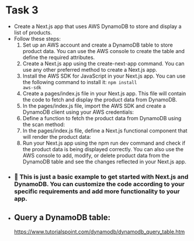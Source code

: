 # Task 3
- Create a Next.js app that uses AWS DynamoDB to store and display a list of products.
- Follow these steps:
    1. Set up an AWS account and create a DynamoDB table to store product data. You can use the AWS console to create the table and define the required attributes.
    2. Create a Next.js app using the create-next-app command. You can use any other preferred method to create a Next.js app.
    3. Install the AWS SDK for JavaScript in your Next.js app. You can use the following command to install it: <code>npm install aws-sdk</code>
    4. Create a pages/index.js file in your Next.js app. This file will contain the code to fetch and display the product data from DynamoDB.
    5. In the pages/index.js file, import the AWS SDK and create a DynamoDB client using your AWS credentials:
    6. Define a function to fetch the product data from DynamoDB using the scan method:
    7. In the pages/index.js file, define a Next.js functional component that will render the product data:
    8. Run your Next.js app using the npm run dev command and check if the product data is being displayed correctly. You can also use the AWS console to add, modify, or delete product data from the DynamoDB table and see the changes reflected in your Next.js app.
- ### 📓 This is just a basic example to get started with Next.js and DynamoDB. You can customize the code according to your specific requirements and add more functionality to your app.
- ## Query a DynamoDB table:
    https://www.tutorialspoint.com/dynamodb/dynamodb_query_table.htm


